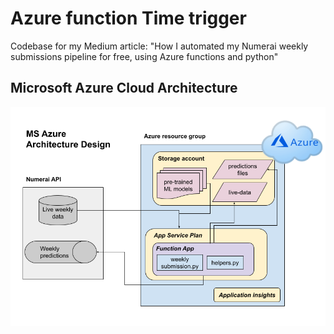 # Azure function Time trigger

Codebase for my Medium article: "How I automated my Numerai weekly submissions pipeline for free, using Azure functions and python"

## Microsoft Azure Cloud Architecture

![Numerai weekly submission](/assets/10_MS_Azure_Architecture_Design_Weekly_Numerai_submission.png)